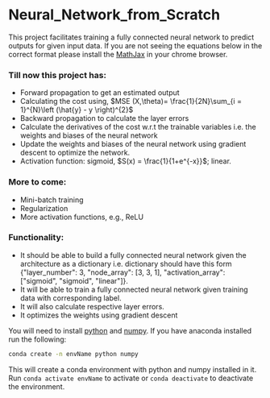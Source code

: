 # Neural_Network_from_Scratch
This project facilitates training a fully connected neural network to predict outputs for given input data. If you are not seeing the equations below in the correct format please install the [MathJax](https://chrome.google.com/webstore/detail/mathjax-plugin-for-github/ioemnmodlmafdkllaclgeombjnmnbima?hl=en) in your chrome browser.

### Till now this project has:

  - Forward propagation to get an estimated output
  - Calculating the cost using, $MSE (X,\theta)= \frac{1}{2N}\sum_{i = 1}^{N}\left (\hat{y} - y \right)^{2}$
  - Backward propagation to calculate the layer errors
  - Calculate the derivatives of the cost w.r.t the trainable variables i.e. the weights and biases of the neural network
  - Update the weights and biases of the neural network using gradient descent to optimize the network.
  - Activation function: sigmoid, $S(x) = \frac{1}{1+e^{-x}}$; linear.

### More to come:

  - Mini-batch training
  - Regularization
  - More activation functions, e.g., ReLU
  
### Functionality:
  - It should be able to build a fully connected neural network given the architecture as a dictionary i.e. dictionary should have this form {"layer_number": 3, "node_array": [3, 3, 1], "activation_array": ["sigmoid", "sigmoid", "linear"]}.
  - It will be able to train a fully connected neural network given training data with corresponding label.
  - It will also calculate respective layer errors.
  - It optimizes the weights using gradient descent

You will need to install [python](https://www.python.org) and [numpy](https://numpy.org). If you have anaconda installed run the following:
```bash
conda create -n envName python numpy
```
This will create a conda environment with python and numpy installed in it. Run `conda activate envName` to activate or `conda deactivate` to deactivate the environment.